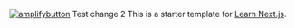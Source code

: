 [![amplifybutton](https://oneclick.amplifyapp.com/button.svg)](https://console.aws.amazon.com/amplify/home#/deploy?repo=https://github.com/KristinaPeterson/nextjs-blog)
Test change 2
This is a starter template for [Learn Next.js](https://nextjs.org/learn).
